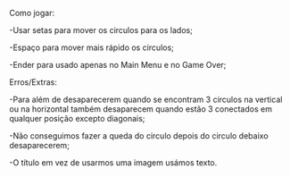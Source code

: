 Como jogar:

-Usar setas para mover os circulos para os lados;

-Espaço para mover mais rápido os circulos;

-Ender para usado apenas no Main Menu e no Game Over;

Erros/Extras:

-Para além de desaparecerem quando se encontram 3 circulos na vertical ou na horizontal também desaparecem quando estão 3 conectados em qualquer posição excepto diagonais;

-Não conseguimos fazer a queda do circulo depois do circulo debaixo desaparecerem;

-O título em vez de usarmos uma imagem usámos texto.
